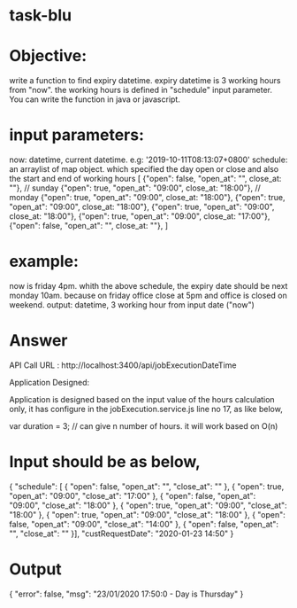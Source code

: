 # task-blu

# Objective:
write a function to find expiry datetime. expiry datetime is 3 working hours from "now".
the working hours is defined in "schedule" input parameter.
You can write the function in java or javascript.
# input parameters:
now: datetime, current datetime. e.g: '2019-10-11T08:13:07+0800'
schedule: an arraylist of map object. which specified the day open or close and also the start and end of working hours
[
	{"open": false, "open_at": "", close_at: ""}, // sunday
	{"open": true, "open_at": "09:00", close_at: "18:00"}, // monday
	{"open": true, "open_at": "09:00", close_at: "18:00"},
	{"open": true, "open_at": "09:00", close_at: "18:00"},
	{"open": true, "open_at": "09:00", close_at: "18:00"},
	{"open": true, "open_at": "09:00", close_at: "17:00"},
	{"open": false, "open_at": "", close_at: ""},
]
# example:
now is friday 4pm. whith the above schedule, the expiry date should be next monday 10am. because on friday office close
at 5pm and office is closed on weekend.
output: datetime, 3 working hour from input date ("now")

# Answer
API Call URL :
http://localhost:3400/api/jobExecutionDateTime

Application Designed: 

Application is designed based on the input value of the hours calculation only, it has configure in the jobExecution.service.js line no 17, as like below,

var duration = 3; // can give n number of hours. it will work based on O(n)

# Input should be as below, 

{
	"schedule": [
		{ "open": false, "open_at": "", "close_at": "" },
    	{ "open": true, "open_at": "09:00", "close_at": "17:00" },
    	{ "open": false, "open_at": "09:00", "close_at": "18:00" },
    	{ "open": true, "open_at": "09:00", "close_at": "18:00" },
    	{ "open": true, "open_at": "09:00", "close_at": "18:00" },
    	{ "open": false, "open_at": "09:00", "close_at": "14:00" },
    	{ "open": false, "open_at": "", "close_at": "" }],
	"custRequestDate": "2020-01-23 14:50"
}


# Output  

{
    "error": false,
    "msg": "23/01/2020 17:50:0 - Day is Thursday"
}

